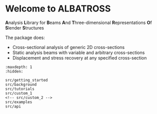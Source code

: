 # Welcome to ALBATROSS

**A**nalysis **L**ibrary for **B**eams **A**nd **T**hree-dimensional **R**epresentations **O**f **S**lender **S**tructures

The package does:

* Cross-sectional analysis of generic 2D cross-sections
* Static analysis beams with variable and arbitrary cross-sections
* Displacement and stress recovery at any specified cross-section



<!-- # Cite us
```none
@article{lsdo2023,
        Author = { Author 1, Author 2, and Author 3},
        Journal = {Name of the Journal},
        Title = {Title of your paper},
        pages = {203},
        year = {2023},
        issn = {0123-4567},
        doi = {https://doi.org/}
        }
``` -->

<!-- Remove/add custom pages from/to toc as per your package's requirement -->

```{toctree}
:maxdepth: 1
:hidden:

src/getting_started
src/background
src/tutorials
src/custom_1
<!-- src/custom_2 -->
src/examples
src/api
```

